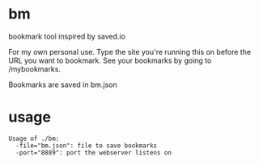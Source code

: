 # bm
bookmark tool inspired by saved.io

For my own personal use.
Type the site you're running this on before the URL you want to bookmark. 
See your bookmarks by going to /mybookmarks. 

Bookmarks are saved in bm.json

# usage
```
Usage of ./bm:
  -file="bm.json": file to save bookmarks
  -port="8889": port the webserver listens on
```
